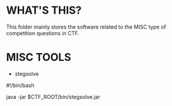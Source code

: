 # WHAT'S THIS?
This folder mainly stores the software related to the MISC type of competition questions in CTF.
# MISC TOOLS
- stegsolve
 
#!/bin/bash

java -jar $CTF_ROOT/bin/stegsolve.jar


